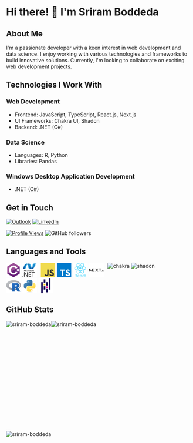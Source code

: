 # Hi there! 👋 I'm Sriram Boddeda

## About Me
I'm a passionate developer with a keen interest in web development and data science. I enjoy working with various technologies and frameworks to build innovative solutions. Currently, I'm looking to collaborate on exciting web development projects.

## Technologies I Work With

### Web Development
- Frontend: JavaScript, TypeScript, React.js, Next.js
- UI Frameworks: Chakra UI, Shadcn
- Backend: .NET (C#)

### Data Science
- Languages: R, Python
- Libraries: Pandas

### Windows Desktop Application Development
- .NET (C#)

## Get in Touch
<a href="mailto:sriram.b29@outlook.com" target="_blank"><img alt="Outlook" src="https://img.shields.io/badge/Outlook-0078D4?style=for-the-badge&logo=microsoft-outlook&logoColor=white" /></a> <a href="https://www.linkedin.com/in/sriram-boddeda" target="_blank"><img alt="LinkedIn" src="https://img.shields.io/badge/linkedin-%230077B5.svg?&style=for-the-badge&logo=LinkedIn&logoColor=white" /></a>




[![Profile Views](https://komarev.com/ghpvc/?username=sriram-boddeda&style=for-the-badge)](https://github.com/sriram-boddeda) ![GitHub followers](https://img.shields.io/github/followers/sriram-boddeda?style=for-the-badge)




<!-- GitHub Trophies
## GitHub Trophies
<p align="left">
 <a href="https://github.com/ryo-ma/github-profile-trophy"><img src="https://github-profile-trophy.vercel.app/?username=sriram-boddeda" alt="sriram-boddeda" /></a>
</p>
-->



## Languages and Tools
<!-- Backend Development -->
<div style="display: flex; flex-wrap: wrap;">
 <div style="margin-right: 10px;">
    <img src="https://raw.githubusercontent.com/devicons/devicon/master/icons/csharp/csharp-original.svg" alt="csharp" width="40" height="40"/>
    <img src="https://raw.githubusercontent.com/devicons/devicon/master/icons/dot-net/dot-net-original-wordmark.svg" alt="dotnet" width="40" height="40"/>
 </div>
 <!-- Frontend Development -->
 <div style="margin-right: 10px;">
    <img src="https://raw.githubusercontent.com/devicons/devicon/master/icons/javascript/javascript-original.svg" alt="javascript" width="40" height="40"/>
    <img src="https://raw.githubusercontent.com/devicons/devicon/master/icons/typescript/typescript-original.svg" alt="typescript" width="40" height="40"/>
    <img src="https://raw.githubusercontent.com/devicons/devicon/master/icons/react/react-original-wordmark.svg" alt="react" width="40" height="40"/>
    <img src="https://raw.githubusercontent.com/devicons/devicon/master/icons/nextjs/nextjs-original-wordmark.svg" alt="nextjs" width="40" height="40"/>
 </div>
 <!-- UI Frameworks -->
 <div style="margin-right: 10px;">
    <img src="https://raw.githubusercontent.com/devicons/devicon/master/icons/chakra/chakra-original.svg" alt="chakra" width="40" height="40"/>
    <img src="https://raw.githubusercontent.com/saadeghi/files/main/shadcn-logo.svg" alt="shadcn" width="40" height="40"/>
 </div>
 <!-- Data Science -->
 <div style="margin-right: 10px;">
    <img src="https://raw.githubusercontent.com/devicons/devicon/master/icons/r/r-original.svg" alt="r" width="40" height="40"/>
    <img src="https://raw.githubusercontent.com/devicons/devicon/master/icons/python/python-original.svg" alt="python" width="40" height="40"/>
    <img src="https://raw.githubusercontent.com/devicons/devicon/master/icons/pandas/pandas-original.svg" alt="pandas" width="40" height="40"/>
 </div>
</div>


## GitHub Stats
<div style="display: flex; justify-content: space-around;">
    <div style="text-align: center;">
        <img align="center" src="https://github-readme-stats.vercel.app/api?username=sriram-boddeda&show_icons=true&locale=en" alt="sriram-boddeda" />
    </div>
    <div style="flex: 50%; padding-right: 10px; height: 300px; width: 50%;">
        <img align="center" src="https://github-readme-streak-stats.herokuapp.com/?user=sriram-boddeda&" alt="sriram-boddeda" />
    </div>
</div>
<div style="flex: 50%; height: 300px; width: 50%;">
    <img align="left" src="https://github-readme-stats.vercel.app/api/top-langs?username=sriram-boddeda&show_icons=true&locale=en&layout=compact" alt="sriram-boddeda" />
</div>
